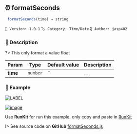 ## ⏰ formatSeconds 

```javascript
 formatSeconds(time) ⇒ string 
``` 


`📢 Version: 1.0.1`  `🏷️ Category: Time/Date` `🎖️ Author: jasp402` 

### 📝 Description 


?> This only format a value float 


| Param | Type | Default value | Description |
| --- | --- | --- | --- |
| **time** | `number` | `` | __ | 



### 🧪 Example 


![LABEL](@example ':include :type=code')




[![image](https://user-images.githubusercontent.com/8978470/89190058-8603d500-d566-11ea-914f-284448e5a1b6.png)](https://npm.runkit.com/js-packtools) 
 
Use **RunKit** for run this example, only copy and paste in [RunKit](https://npm.runkit.com/js-packtools)


!> See source code on **GitHub** [formatSeconds.js](https://github.com/jasp402/js-packtools/blob/master/lib/formatSeconds.js) 

